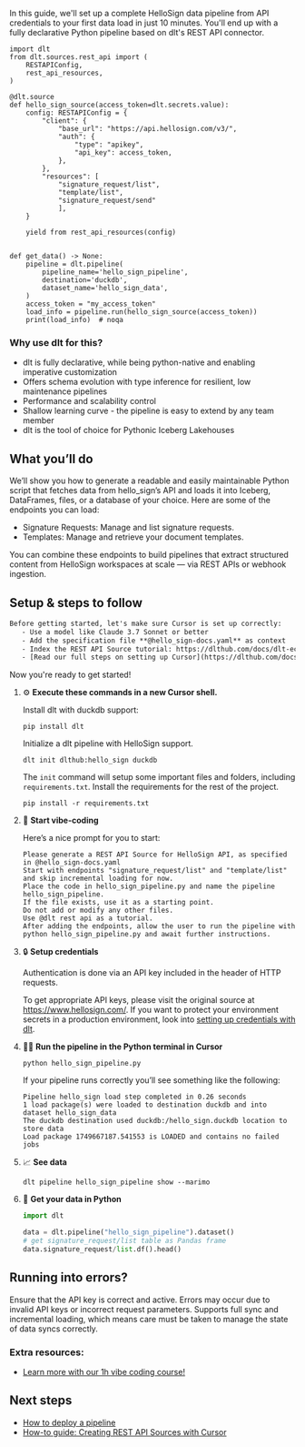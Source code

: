 In this guide, we'll set up a complete HelloSign data pipeline from API credentials to your first data load in just 10 minutes. You'll end up with a fully declarative Python pipeline based on dlt's REST API connector.

```python-outcome
import dlt
from dlt.sources.rest_api import (
    RESTAPIConfig,
    rest_api_resources,
)

@dlt.source
def hello_sign_source(access_token=dlt.secrets.value):
    config: RESTAPIConfig = {
        "client": {
            "base_url": "https://api.hellosign.com/v3/",
            "auth": {
                "type": "apikey",
                "api_key": access_token,
            },
        },
        "resources": [
            "signature_request/list",
            "template/list",
            "signature_request/send"
            ],
    }

    yield from rest_api_resources(config)


def get_data() -> None:
    pipeline = dlt.pipeline(
        pipeline_name='hello_sign_pipeline',
        destination='duckdb',
        dataset_name='hello_sign_data', 
    )
    access_token = "my_access_token"
    load_info = pipeline.run(hello_sign_source(access_token))
    print(load_info)  # noqa
```

### Why use dlt for this?

- dlt is fully declarative, while being python-native and enabling imperative customization
- Offers schema evolution with type inference for resilient, low maintenance pipelines
- Performance and scalability control
- Shallow learning curve - the pipeline is easy to extend by any team member
- dlt is the tool of choice for Pythonic Iceberg Lakehouses

## What you’ll do

We’ll show you how to generate a readable and easily maintainable Python script that fetches data from hello_sign’s API and loads it into Iceberg, DataFrames, files, or a database of your choice. Here are some of the endpoints you can load:

- Signature Requests: Manage and list signature requests.
- Templates: Manage and retrieve your document templates.

You can combine these endpoints to build pipelines that extract structured content from HelloSign workspaces at scale — via REST APIs or webhook ingestion.

## Setup & steps to follow

```default
Before getting started, let's make sure Cursor is set up correctly:
   - Use a model like Claude 3.7 Sonnet or better
   - Add the specification file **@hello_sign-docs.yaml** as context
   - Index the REST API Source tutorial: https://dlthub.com/docs/dlt-ecosystem/verified-sources/rest_api/ and add it to context as **@dlt rest api**
   - [Read our full steps on setting up Cursor](https://dlthub.com/docs/dlt-ecosystem/llm-tooling/cursor-restapi#23-configuring-cursor-with-documentation)
```

Now you're ready to get started! 

1. ⚙️ **Execute these commands in a new Cursor shell.**
    
    Install dlt with duckdb support:
    ```shell
    pip install dlt
    ```

    Initialize a dlt pipeline with HelloSign support.
    ```shell
    dlt init dlthub:hello_sign duckdb
    ```

    The `init` command will setup some important files and folders, including `requirements.txt`. Install the requirements for the rest of the project.
    ```shell
    pip install -r requirements.txt
    ```
    
2. 🤠 **Start vibe-coding**
    
    Here’s a nice prompt for you to start: 
    
    ```prompt
    Please generate a REST API Source for HelloSign API, as specified in @hello_sign-docs.yaml 
    Start with endpoints "signature_request/list" and "template/list" and skip incremental loading for now. 
    Place the code in hello_sign_pipeline.py and name the pipeline hello_sign_pipeline. 
    If the file exists, use it as a starting point. 
    Do not add or modify any other files. 
    Use @dlt rest api as a tutorial. 
    After adding the endpoints, allow the user to run the pipeline with python hello_sign_pipeline.py and await further instructions.
    ```

    
3. 🔒 **Setup credentials** 
    
    Authentication is done via an API key included in the header of HTTP requests.
    
    To get appropriate API keys, please visit the original source at https://www.hellosign.com/.
    If you want to protect your environment secrets in a production environment, look into [setting up credentials with dlt](https://dlthub.com/docs/walkthroughs/add_credentials).
    
4. 🏃‍♀️ **Run the pipeline in the Python terminal in Cursor**
    
    ```shell
    python hello_sign_pipeline.py
    ```
    
    If your pipeline runs correctly you’ll see something like the following:
    
    ```shell
    Pipeline hello_sign load step completed in 0.26 seconds
    1 load package(s) were loaded to destination duckdb and into dataset hello_sign_data
    The duckdb destination used duckdb:/hello_sign.duckdb location to store data
    Load package 1749667187.541553 is LOADED and contains no failed jobs
    ```
    
5. 📈 **See data**
    
    ```shell
    dlt pipeline hello_sign_pipeline show --marimo
    ```
    
6. 🐍 **Get your data in Python**
    
    ```python
    import dlt

   data = dlt.pipeline("hello_sign_pipeline").dataset()
   # get signature_request/list table as Pandas frame
   data.signature_request/list.df().head()
    ```

## Running into errors?

Ensure that the API key is correct and active. Errors may occur due to invalid API keys or incorrect request parameters. Supports full sync and incremental loading, which means care must be taken to manage the state of data syncs correctly.

### Extra resources:

- [Learn more with our 1h vibe coding course!](https://www.youtube.com/watch?v=GGid70rnJuM)

## Next steps

- [How to deploy a pipeline](https://dlthub.com/docs/walkthroughs/deploy-a-pipeline)
- [How-to guide: Creating REST API Sources with Cursor](https://dlthub.com/docs/dlt-ecosystem/llm-tooling/cursor-restapi)